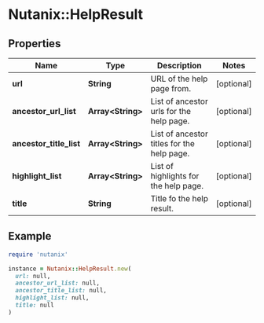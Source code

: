 # Nutanix::HelpResult

## Properties

| Name | Type | Description | Notes |
| ---- | ---- | ----------- | ----- |
| **url** | **String** | URL of the help page from. | [optional] |
| **ancestor_url_list** | **Array&lt;String&gt;** | List of ancestor urls for the help page. | [optional] |
| **ancestor_title_list** | **Array&lt;String&gt;** | List of ancestor titles for the help page. | [optional] |
| **highlight_list** | **Array&lt;String&gt;** | List of highlights for the help page. | [optional] |
| **title** | **String** | Title fo the help result. | [optional] |

## Example

```ruby
require 'nutanix'

instance = Nutanix::HelpResult.new(
  url: null,
  ancestor_url_list: null,
  ancestor_title_list: null,
  highlight_list: null,
  title: null
)
```

